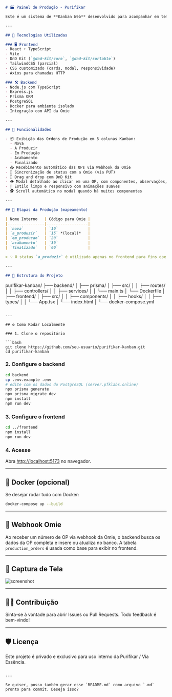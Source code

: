 ```markdown
# 🏭 Painel de Produção - Purifikar

Este é um sistema de **Kanban Web** desenvolvido para acompanhar em tempo real a produção da indústria **IPF (Grupo Purifikar)**. Ele permite o acompanhamento de Ordens de Produção (OPs) em diferentes etapas de fabricação, integrando com a API da Omie e oferecendo um painel visual interativo com drag and drop.

---

## 🚀 Tecnologias Utilizadas

### 🖥️ Frontend
- React + TypeScript
- Vite
- DnD Kit (`@dnd-kit/core`, `@dnd-kit/sortable`)
- TailwindCSS (parcial)
- CSS customizado (cards, modal, responsividade)
- Axios para chamadas HTTP

### 🛠️ Backend
- Node.js com TypeScript
- Express.js
- Prisma ORM
- PostgreSQL
- Docker para ambiente isolado
- Integração com API da Omie

---

## 🧩 Funcionalidades

- 📦 Exibição das Ordens de Produção em 5 colunas Kanban:
  - Nova
  - A Produzir
  - Em Produção
  - Acabamento
  - Finalizado
- 📥 Recebimento automático das OPs via Webhook da Omie
- 🔁 Sincronização de status com a Omie (via PUT)
- 🧲 Drag and drop com DnD Kit
- 👁️ Modal detalhado ao clicar em uma OP, com componentes, observações, etc.
- 🧼 Estilo limpo e responsivo com animações suaves
- 🕵️ Scroll automático no modal quando há muitos componentes

---

## 🧮 Etapas da Produção (mapeamento)

| Nome Interno   | Código para Omie |
|----------------|------------------|
| `nova`         | `10`             |
| `a_produzir`   | `15` *(local)*   |
| `em_producao`  | `20`             |
| `acabamento`   | `30`             |
| `finalizado`   | `60`             |

> 💡 O status `a_produzir` é utilizado apenas no frontend para fins operacionais internos e **não é sincronizado com a Omie**.

---

## 📁 Estrutura do Projeto

```

purifikar-kanban/
├── backend/
│   ├── prisma/
│   ├── src/
│   │   ├── routes/
│   │   ├── controllers/
│   │   ├── services/
│   │   └── main.ts
│   └── Dockerfile
│
├── frontend/
│   ├── src/
│   │   ├── components/
│   │   ├── hooks/
│   │   ├── types/
│   │   └── App.tsx
│   └── index.html
│
└── docker-compose.yml

````

---

## ⚙️ Como Rodar Localmente

### 1. Clone o repositório

```bash
git clone https://github.com/seu-usuario/purifikar-kanban.git
cd purifikar-kanban
````

### 2. Configure o backend

```bash
cd backend
cp .env.example .env
# edite com os dados do PostgreSQL (server.pfklabs.online)
npx prisma generate
npx prisma migrate dev
npm install
npm run dev
```

### 3. Configure o frontend

```bash
cd ../frontend
npm install
npm run dev
```

### 4. Acesse

Abra [http://localhost:5173](http://localhost:5173) no navegador.

---

## 🐳 Docker (opcional)

Se desejar rodar tudo com Docker:

```bash
docker-compose up --build
```

---

## 📡 Webhook Omie

Ao receber um número de OP via webhook da Omie, o backend busca os dados da OP completa e insere ou atualiza no banco. A tabela `production_orders` é usada como base para exibir no frontend.

---

## 📸 Captura de Tela

![screenshot](./docs/kanban-preview.png)

---

## 🙋‍♂️ Contribuição

Sinta-se à vontade para abrir Issues ou Pull Requests. Todo feedback é bem-vindo!

---

## 🛡️ Licença

Este projeto é privado e exclusivo para uso interno da Purifikar / Via Essência.

```

---

Se quiser, posso também gerar esse `README.md` como arquivo `.md` pronto para commit. Deseja isso?
```
